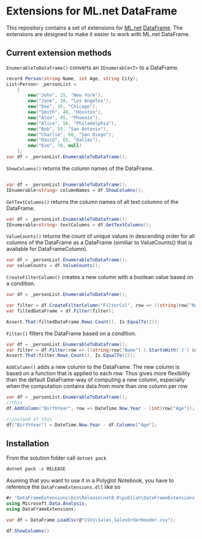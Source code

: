 # Extensions for ML.net DataFrame
This repository contains a set of extensions for [ML.net](https://dotnet.microsoft.com/en-us/apps/ai/ml-dotnet) [DataFrame](https://learn.microsoft.com/en-us/dotnet/machine-learning/how-to-guides/getting-started-dataframe). The extensions are designed to make it easier to work with ML.net DataFrame.

## Current extension methods

`EnumerableToDataframe()` converts an `IEnumerable<T>` to a DataFrame.
```csharp
record Person(string Name, int Age, string City);
List<Person> _personList =
    [
        new("John", 25, "New York"),
        new("Jane", 30, "Los Angeles"),
        new("Doe", 35, "Chicago"),
        new("Smith", 40, "Houston"),
        new("Alex", 45, "Phoenix"),
        new("Alice", 50, "Philadelphia"),
        new("Bob", 55, "San Antonio"),
        new("Charlie", 60, "San Diego"),
        new("David", 65, "Dallas"),
        new("Eve", 70, null)
    ];
var df = _personList.EnumerableToDataframe();
```

`ShowColumns()` returns the column names of the DataFrame.
```csharp

var df = _personList.EnumerableToDataframe();
IEnumerable<string> columnNames = df.ShowColumns();
```

`GetTextColumns()` returns the column names of all text columns of the DataFrame.
```csharp
var df = _personList.EnumerableToDataframe();
IEnumerable<string> textColumns = df.GetTextColumns();
```

`ValueCounts()` returns the count of unique values in descending order for all columns of the DataFrame as a DataFrame
(similiar to ValueCounts() that is available for DataFrameColumn).
```csharp
var df = _personList.EnumerableToDataframe();
var valueCounts = df.ValueCounts();
```

`CreateFilterColumn()` creates a new column with a boolean value based on a condition.
```csharp
var df = _personList.EnumerableToDataframe();

var filter = df.CreateFilterColumn("FilterCol", row => ((string)row["Name"] ).StartsWith('J') && (int) row["Age"] <= 30);
var filtedDataFrame = df.Filter(filter);

Assert.That(filtedDataFrame.Rows.Count(), Is.EqualTo(2));
```

`Filter()` filters the DataFrame based on a condition.
```csharp
var df = _personList.EnumerableToDataframe();
var filter = df.Filter(row => ((string)row["Name"] ).StartsWith('J') && (int) row["Age"] <= 30);
Assert.That(filter.Rows.Count(), Is.EqualTo(2));
```

`AddColumn()` adds a new column to the DataFrame. The new column is based on a function that is applied to each row. 
Thus gives more flexibility than the default DataFrame-way of computing a new column, especially when the computation
contains data from more than one column per row
```csharp
var df = _personList.EnumerableToDataframe();
//this
df.AddColumn("BirthYear", row => DateTime.Now.Year - (int)row["Age"]);

//instead of this
df["BirthYear"] = DateTime.Now.Year - df.Columns["Age"];
```

## Installation
From the solution folder call `dotnet pack`
```powershell
dotnet pack -c RELEASE
```

Asuming that you want to use it in a Polyglot Notebook, you have to reference the `DataFrameExtensions.dll` like so
```csharp
#r "DataFrameExtensions\bin\Release\net8.0\publish\DataFrameExtensions.dll"
using Microsoft.Data.Analysis;
using DataFrameExtensions;

var df = DataFrame.LoadCsv(@"CSVs\Sales_SalesOrderHeader.csv");

df.ShowColumns()
```
